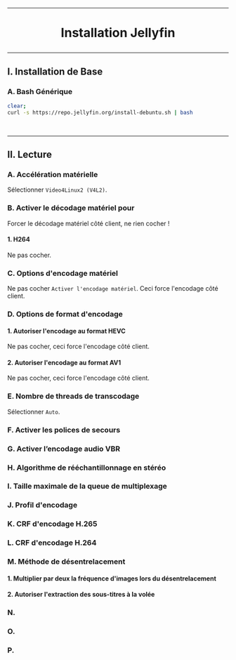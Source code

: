 ---------------------------------------------------------------------------------------------------------------------------------------------------------------------------------------------
# <p align='center'> Installation Jellyfin </p>
---------------------------------------------------------------------------------------------------------------------------------------------------------------------------------------------
## I. Installation de Base
### A. Bash Générique
```bash
clear;
curl -s https://repo.jellyfin.org/install-debuntu.sh | bash
```


<br />

---------------------------------------------------------------------------------------------------------------------------------------------------------------------------------------------
## II. Lecture
### A. Accélération matérielle
Sélectionner `Video4Linux2 (V4L2)`.

### B. Activer le décodage matériel pour
Forcer le décodage matériel côté client, ne rien cocher !

#### 1. H264
Ne pas cocher.

### C. Options d'encodage matériel
Ne pas cocher `Activer l'encodage matériel`. Ceci force l'encodage côté client.

### D. Options de format d'encodage
#### 1. Autoriser l'encodage au format HEVC
Ne pas cocher, ceci force l'encodage côté client.

#### 2. Autoriser l'encodage au format AV1
Ne pas cocher, ceci force l'encodage côté client.

### E. Nombre de threads de transcodage
Sélectionner `Auto`.

### F. Activer les polices de secours

### G. Activer l’encodage audio VBR

### H. Algorithme de rééchantillonnage en stéréo

### I. Taille maximale de la queue de multiplexage

### J. Profil d'encodage

### K. CRF d'encodage H.265

### L. CRF d'encodage H.264

### M. Méthode de désentrelacement
#### 1. Multiplier par deux la fréquence d'images lors du désentrelacement
#### 2. Autoriser l'extraction des sous-titres à la volée 


### N.
### O.
### P. 
